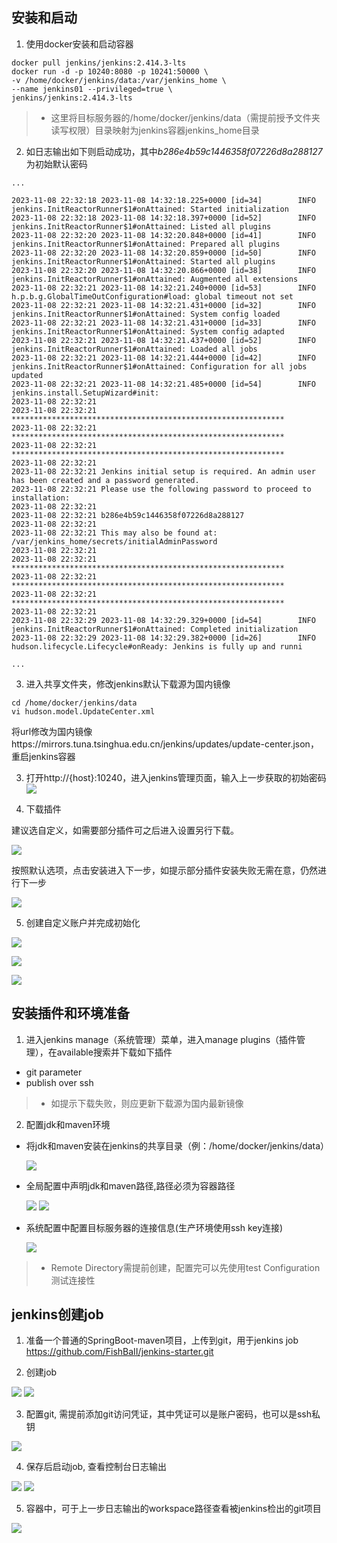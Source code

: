 
## 安装和启动

1. 使用docker安装和启动容器

```shell
docker pull jenkins/jenkins:2.414.3-lts
docker run -d -p 10240:8080 -p 10241:50000 \
-v /home/docker/jenkins/data:/var/jenkins_home \
--name jenkins01 --privileged=true \
jenkins/jenkins:2.414.3-lts
```
>- 这里将目标服务器的/home/docker/jenkins/data（需提前授予文件夹读写权限）目录映射为jenkins容器jenkins_home目录

2. 如日志输出如下则启动成功，其中*b286e4b59c1446358f07226d8a288127*为初始默认密码
```
...

2023-11-08 22:32:18 2023-11-08 14:32:18.225+0000 [id=34]        INFO    jenkins.InitReactorRunner$1#onAttained: Started initialization
2023-11-08 22:32:18 2023-11-08 14:32:18.397+0000 [id=52]        INFO    jenkins.InitReactorRunner$1#onAttained: Listed all plugins
2023-11-08 22:32:20 2023-11-08 14:32:20.848+0000 [id=41]        INFO    jenkins.InitReactorRunner$1#onAttained: Prepared all plugins
2023-11-08 22:32:20 2023-11-08 14:32:20.859+0000 [id=50]        INFO    jenkins.InitReactorRunner$1#onAttained: Started all plugins
2023-11-08 22:32:20 2023-11-08 14:32:20.866+0000 [id=38]        INFO    jenkins.InitReactorRunner$1#onAttained: Augmented all extensions
2023-11-08 22:32:21 2023-11-08 14:32:21.240+0000 [id=53]        INFO    h.p.b.g.GlobalTimeOutConfiguration#load: global timeout not set
2023-11-08 22:32:21 2023-11-08 14:32:21.431+0000 [id=32]        INFO    jenkins.InitReactorRunner$1#onAttained: System config loaded
2023-11-08 22:32:21 2023-11-08 14:32:21.431+0000 [id=33]        INFO    jenkins.InitReactorRunner$1#onAttained: System config adapted
2023-11-08 22:32:21 2023-11-08 14:32:21.437+0000 [id=52]        INFO    jenkins.InitReactorRunner$1#onAttained: Loaded all jobs
2023-11-08 22:32:21 2023-11-08 14:32:21.444+0000 [id=42]        INFO    jenkins.InitReactorRunner$1#onAttained: Configuration for all jobs updated
2023-11-08 22:32:21 2023-11-08 14:32:21.485+0000 [id=54]        INFO    jenkins.install.SetupWizard#init: 
2023-11-08 22:32:21 
2023-11-08 22:32:21 *************************************************************
2023-11-08 22:32:21 *************************************************************
2023-11-08 22:32:21 *************************************************************
2023-11-08 22:32:21 
2023-11-08 22:32:21 Jenkins initial setup is required. An admin user has been created and a password generated.
2023-11-08 22:32:21 Please use the following password to proceed to installation:
2023-11-08 22:32:21 
2023-11-08 22:32:21 b286e4b59c1446358f07226d8a288127
2023-11-08 22:32:21 
2023-11-08 22:32:21 This may also be found at: /var/jenkins_home/secrets/initialAdminPassword
2023-11-08 22:32:21 
2023-11-08 22:32:21 *************************************************************
2023-11-08 22:32:21 *************************************************************
2023-11-08 22:32:21 *************************************************************
2023-11-08 22:32:21 
2023-11-08 22:32:29 2023-11-08 14:32:29.329+0000 [id=54]        INFO    jenkins.InitReactorRunner$1#onAttained: Completed initialization
2023-11-08 22:32:29 2023-11-08 14:32:29.382+0000 [id=26]        INFO    hudson.lifecycle.Lifecycle#onReady: Jenkins is fully up and runni

...

```

3. 进入共享文件夹，修改jenkins默认下载源为国内镜像

```
cd /home/docker/jenkins/data
vi hudson.model.UpdateCenter.xml
```
将url修改为国内镜像https://mirrors.tuna.tsinghua.edu.cn/jenkins/updates/update-center.json，重启jenkins容器


3. 打开http://{host}:10240，进入jenkins管理页面，输入上一步获取的初始密码
![](./img/jenkins_init_password.png)

4. 下载插件

建议选自定义，如需要部分插件可之后进入设置另行下载。

![](./img/jenkins_init_guide.png)

按照默认选项，点击安装进入下一步，如提示部分插件安装失败无需在意，仍然进行下一步

![](./img/jenkins_init_plugins.png)

5. 创建自定义账户并完成初始化

![](./img/jenkins_init_account.png)

![](./img/jenkins_init_index.png)

![](./img/jenkins_init_dashboard.png)

## 安装插件和环境准备

1. 进入jenkins manage（系统管理）菜单，进入manage plugins（插件管理），在available搜索并下载如下插件

* git parameter
* publish over ssh
>- 如提示下载失败，则应更新下载源为国内最新镜像

2. 配置jdk和maven环境

* 将jdk和maven安装在jenkins的共享目录（例：/home/docker/jenkins/data）

  ![](./img/jenkins_data_ls.png)

* 全局配置中声明jdk和maven路径,路径必须为容器路径

  ![](./img/jenkins_config_jdk.png)
  ![](./img/jenkins_config_maven.png)

* 系统配置中配置目标服务器的连接信息(生产环境使用ssh key连接)

  ![](./img/jenkins_config_ssh.png)
>- Remote Directory需提前创建，配置完可以先使用test Configuration测试连接性

## jenkins创建job

1. 准备一个普通的SpringBoot-maven项目，上传到git，用于jenkins job  
   https://github.com/FishBaII/jenkins-starter.git


2. 创建job 

  ![](./img/jenkins_job_create1.png) 
  ![](./img/jenkins_job_create2.png) 
  
3. 配置git, 需提前添加git访问凭证，其中凭证可以是账户密码，也可以是ssh私钥

  ![](./img/jenkins_job_git.png)

4. 保存后启动job, 查看控制台日志输出

  ![](./img/jenkins_job_run1.png)
  ![](./img/jenkins_job_run2.png)
  
5. 容器中，可于上一步日志输出的workspace路径查看被jenkins检出的git项目

  ![](./img/jenkins_job_run3.png)



  